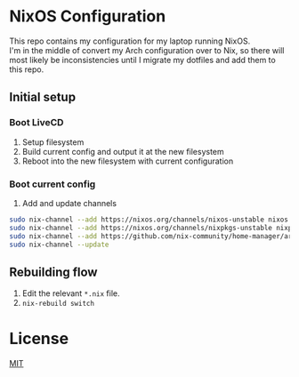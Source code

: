 # NixOS Configuration
This repo contains my configuration for my laptop running NixOS.  
I'm in the middle of convert my Arch configuration over to Nix, so there will most likely be inconsistencies until I migrate my dotfiles and add them to this repo.

## Initial setup
### Boot LiveCD
1. Setup filesystem
2. Build current config and output it at the new filesystem
3. Reboot into the new filesystem with current configuration

### Boot current config
1. Add and update channels  
```sh
sudo nix-channel --add https://nixos.org/channels/nixos-unstable nixos
sudo nix-channel --add https://nixos.org/channels/nixpkgs-unstable nixpkgs
sudo nix-channel --add https://github.com/nix-community/home-manager/archive/master.tar.gz home-manager
sudo nix-channel --update
```

## Rebuilding flow
1. Edit the relevant `*.nix` file.
2. `nix-rebuild switch`

# License
[MIT](LICENSE)
